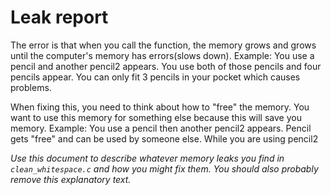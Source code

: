 # Leak report

The error is that when you call the function, the memory grows and grows until the computer's memory has errors(slows down). Example: You use a pencil and another pencil2 appears. You use both of those pencils and four pencils appear. You can only fit 3 pencils in your pocket which causes problems.

When fixing this, you need to think about how to "free" the memory. You want to use this memory for something else because this will save you memory. Example: You use a pencil then another pencil2 appears. Pencil gets "free" and can be used by someone else. While you are using pencil2


_Use this document to describe whatever memory leaks you find in `clean_whitespace.c` and how you might fix them. You should also probably remove this explanatory text._

